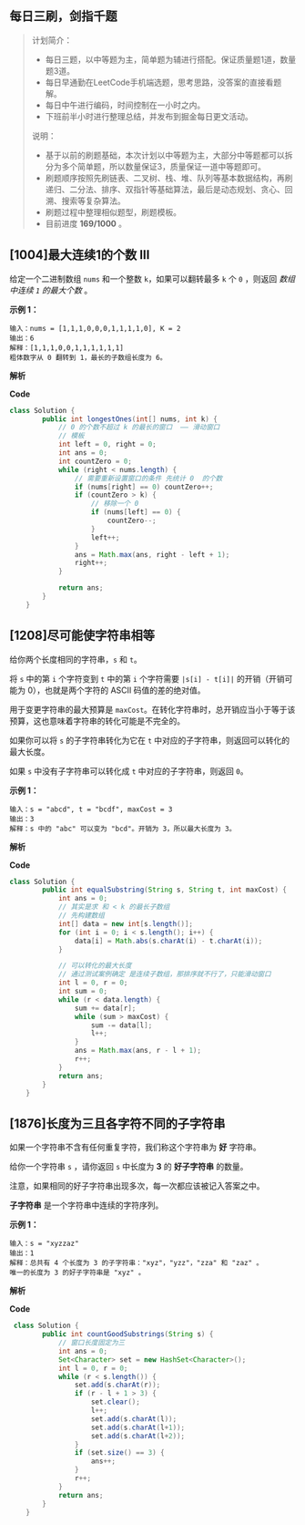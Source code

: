 ## 每日三刷，剑指千题

> 计划简介：
>
> - 每日三题，以中等题为主，简单题为辅进行搭配。保证质量题1道，数量题3道。
> - 每日早通勤在LeetCode手机端选题，思考思路，没答案的直接看题解。
> - 每日中午进行编码，时间控制在一小时之内。
> - 下班前半小时进行整理总结，并发布到掘金每日更文活动。
>
> 说明：
>
> - 基于以前的刷题基础，本次计划以中等题为主，大部分中等题都可以拆分为多个简单题，所以数量保证3，质量保证一道中等题即可。
> - 刷题顺序按照先刷链表、二叉树、栈、堆、队列等基本数据结构，再刷递归、二分法、排序、双指针等基础算法，最后是动态规划、贪心、回溯、搜索等复杂算法。
> - 刷题过程中整理相似题型，刷题模板。
> - 目前进度 **169/1000** 。



## [1004]最大连续1的个数 III

给定一个二进制数组 `nums` 和一个整数 `k`，如果可以翻转最多 `k` 个 `0` ，则返回 *数组中连续 `1` 的最大个数* 。



**示例 1：**

```
输入：nums = [1,1,1,0,0,0,1,1,1,1,0], K = 2
输出：6
解释：[1,1,1,0,0,1,1,1,1,1,1]
粗体数字从 0 翻转到 1，最长的子数组长度为 6。
```



**解析**



**Code**

```java
class Solution {
        public int longestOnes(int[] nums, int k) {
            // 0 的个数不超过 k 的最长的窗口  —— 滑动窗口
            // 模板
            int left = 0, right = 0;
            int ans = 0;
            int countZero = 0;
            while (right < nums.length) {
                // 需要重新设置窗口的条件 先统计 0  的个数
                if (nums[right] == 0) countZero++;
                if (countZero > k) {
                    // 移除一个 0
                    if (nums[left] == 0) {
                        countZero--;
                    }
                    left++;
                }
                ans = Math.max(ans, right - left + 1);
                right++;
            }

            return ans;
        }
    }
```

## [1208]尽可能使字符串相等

给你两个长度相同的字符串，`s` 和 `t`。

将 `s` 中的第 `i` 个字符变到 `t` 中的第 `i` 个字符需要 `|s[i] - t[i]|` 的开销（开销可能为 0），也就是两个字符的 ASCII 码值的差的绝对值。

用于变更字符串的最大预算是 `maxCost`。在转化字符串时，总开销应当小于等于该预算，这也意味着字符串的转化可能是不完全的。

如果你可以将 `s` 的子字符串转化为它在 `t` 中对应的子字符串，则返回可以转化的最大长度。

如果 `s` 中没有子字符串可以转化成 `t` 中对应的子字符串，则返回 `0`。



**示例 1：**

```
输入：s = "abcd", t = "bcdf", maxCost = 3
输出：3
解释：s 中的 "abc" 可以变为 "bcd"。开销为 3，所以最大长度为 3。
```



**解析**



**Code**

```java
class Solution {
        public int equalSubstring(String s, String t, int maxCost) {
            int ans = 0;
            // 其实是求 和 < k 的最长子数组
            // 先构建数组
            int[] data = new int[s.length()];
            for (int i = 0; i < s.length(); i++) {
                data[i] = Math.abs(s.charAt(i) - t.charAt(i));
            }

            // 可以转化的最大长度
            // 通过测试案例确定 是连续子数组，那排序就不行了，只能滑动窗口
            int l = 0, r = 0;
            int sum = 0;
            while (r < data.length) {
                sum += data[r];
                while (sum > maxCost) {
                    sum -= data[l];
                    l++;
                }
                ans = Math.max(ans, r - l + 1);
                r++;
            }
            return ans;
        }
    }
```

## [1876]长度为三且各字符不同的子字符串



如果一个字符串不含有任何重复字符，我们称这个字符串为 **好** 字符串。

给你一个字符串 `s` ，请你返回 `s` 中长度为 **3** 的 **好子字符串** 的数量。

注意，如果相同的好子字符串出现多次，每一次都应该被记入答案之中。

**子字符串** 是一个字符串中连续的字符序列。



**示例 1：**

```
输入：s = "xyzzaz"
输出：1
解释：总共有 4 个长度为 3 的子字符串："xyz"，"yzz"，"zza" 和 "zaz" 。
唯一的长度为 3 的好子字符串是 "xyz" 。
```

**解析**



**Code**

```java
 class Solution {
        public int countGoodSubstrings(String s) {
            // 窗口长度固定为三
            int ans = 0;
            Set<Character> set = new HashSet<Character>();
            int l = 0, r = 0;
            while (r < s.length()) {
                set.add(s.charAt(r));
                if (r - l + 1 > 3) {
                    set.clear();
                    l++;
                    set.add(s.charAt(l));
                    set.add(s.charAt(l+1));
                    set.add(s.charAt(l+2));
                }
                if (set.size() == 3) {
                    ans++;
                }
                r++;
            }
            return ans;
        }
    }
```

